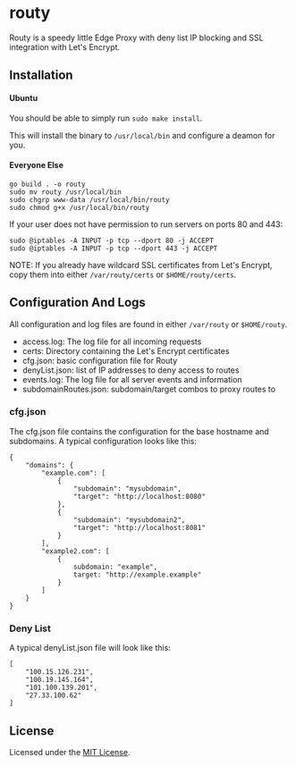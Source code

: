 # routy
Routy is a speedy little Edge Proxy with deny list IP blocking and SSL integration with Let's Encrypt.

## Installation
#### Ubuntu
You should be able to simply run `sudo make install`.

This will install the binary to `/usr/local/bin` and configure a deamon for you.

#### Everyone Else
```
go build . -o routy
sudo mv routy /usr/local/bin
sudo chgrp www-data /usr/local/bin/routy
sudo chmod g+x /usr/local/bin/routy
```
If your user does not have permission to run servers on ports 80 and 443:
```
sudo @iptables -A INPUT -p tcp --dport 80 -j ACCEPT
sudo @iptables -A INPUT -p tcp --dport 443 -j ACCEPT
```
NOTE: If you already have wildcard SSL certificates from Let's Encrypt, copy them into either `/var/routy/certs` or `$HOME/routy/certs`.

## Configuration And Logs
All configuration and log files are found in either `/var/routy` or `$HOME/routy`.
* access.log:           The log file for all incoming requests
* certs:                Directory containing the Let's Encrypt certificates
* cfg.json:             basic configuration file for Routy
* denyList.json:        list of IP addresses to deny access to routes
* events.log:           The log file for all server events and information
* subdomainRoutes.json: subdomain/target combos to proxy routes to

### cfg.json
The cfg.json file contains the configuration for the base hostname and subdomains. A typical configuration looks like this:
```
{
    "domains": {
        "example.com": [
            {
                "subdomain": "mysubdomain",
                "target": "http://localhost:8080"
            },
            {
                "subdomain": "mysubdomain2",
                "target": "http://localhost:8081"
            }
        ],
        "example2.com": [
            {
                subdomain: "example",
                target: "http://example.example"
            }
        ]
    }
}
```

### Deny List
A typical denyList.json file will look like this:
```
[
    "100.15.126.231",
    "100.19.145.164",
    "101.100.139.201",
    "27.33.100.62"
]
```

## License
Licensed under the [MIT License](http://github.com/oorrwullie/routy/blob/master/LICENSE).
